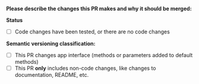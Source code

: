 **Please describe the changes this PR makes and why it should be merged:**

**Status**

- [ ] Code changes have been tested, or there are no code changes

**Semantic versioning classification:**

- [ ] This PR changes app interface (methods or parameters added to default methods)
- [ ] This PR **only** includes non-code changes, like changes to documentation, README, etc.
